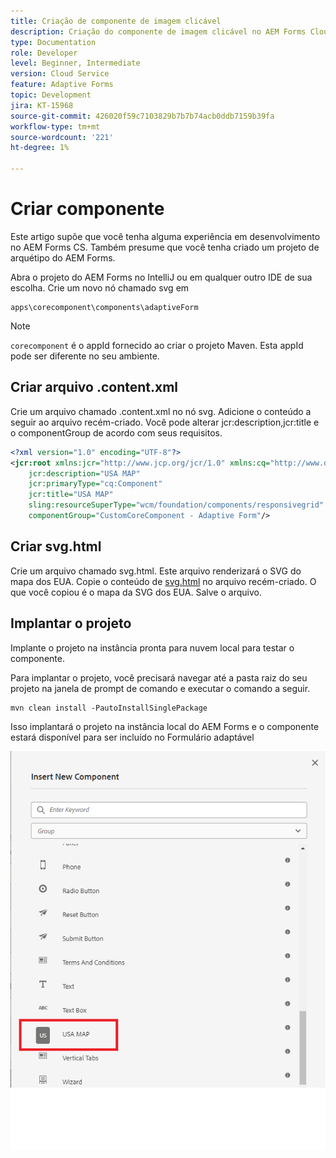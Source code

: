```yaml
---
title: Criação de componente de imagem clicável
description: Criação do componente de imagem clicável no AEM Forms Cloud Service
type: Documentation
role: Developer
level: Beginner, Intermediate
version: Cloud Service
feature: Adaptive Forms
topic: Development
jira: KT-15968
source-git-commit: 426020f59c7103829b7b7b74acb0ddb7159b39fa
workflow-type: tm+mt
source-wordcount: '221'
ht-degree: 1%

---
```


# Criar componente

Este artigo supõe que você tenha alguma experiência em desenvolvimento no AEM Forms CS. Também presume que você tenha criado um projeto de arquétipo do AEM Forms.

Abra o projeto do AEM Forms no IntelliJ ou em qualquer outro IDE de sua escolha. Crie um novo nó chamado svg em

```
apps\corecomponent\components\adaptiveForm
```

>[!NOTE]
>
> ``corecomponent`` é o appId fornecido ao criar o projeto Maven. Esta appId pode ser diferente no seu ambiente.


## Criar arquivo .content.xml

Crie um arquivo chamado .content.xml no nó svg. Adicione o conteúdo a seguir ao arquivo recém-criado. Você pode alterar jcr:description,jcr:title e o componentGroup de acordo com seus requisitos.

```xml
<?xml version="1.0" encoding="UTF-8"?>
<jcr:root xmlns:jcr="http://www.jcp.org/jcr/1.0" xmlns:cq="http://www.day.com/jcr/cq/1.0" xmlns:sling="http://sling.apache.org/jcr/sling/1.0"
    jcr:description="USA MAP"
    jcr:primaryType="cq:Component"
    jcr:title="USA MAP"
    sling:resourceSuperType="wcm/foundation/components/responsivegrid"
    componentGroup="CustomCoreComponent - Adaptive Form"/>
```

## Criar svg.html

Crie um arquivo chamado svg.html. Este arquivo renderizará o SVG do mapa dos EUA. Copie o conteúdo de [svg.html](assets/svg.html) no arquivo recém-criado. O que você copiou é o mapa da SVG dos EUA. Salve o arquivo.

## Implantar o projeto

Implante o projeto na instância pronta para nuvem local para testar o componente.

Para implantar o projeto, você precisará navegar até a pasta raiz do seu projeto na janela de prompt de comando e executar o comando a seguir.

```
mvn clean install -PautoInstallSinglePackage
```

Isso implantará o projeto na instância local do AEM Forms e o componente estará disponível para ser incluído no Formulário adaptável

![mapa dos eua](./assets/usa-map.png)